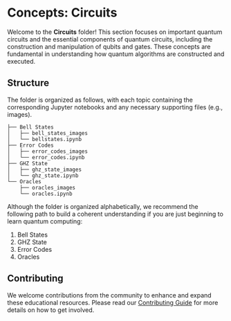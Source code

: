 # Concepts: Circuits

Welcome to the **Circuits** folder! This section focuses on important quantum circuits and the essential components of quantum circuits, including the construction and manipulation of qubits and gates. These concepts are fundamental in understanding how quantum algorithms are constructed and executed.

## Structure

The folder is organized as follows, with each topic containing the corresponding Jupyter notebooks and any necessary supporting files (e.g., images).

```
├── Bell States
│   ├── bell_states_images
│   └── bellstates.ipynb
├── Error Codes
│   ├── error_codes_images
│   └── error_codes.ipynb
├── GHZ State
│   ├── ghz_state_images
│   └── ghz_state.ipynb
└── Oracles
    ├── oracles_images
    └── oracles.ipynb

```

Although the folder is organized alphabetically, we recommend the following path to build a coherent understanding if you are just beginning to learn quantum computing:

1. Bell States
2. GHZ State
3. Error Codes
4. Oracles

## Contributing

We welcome contributions from the community to enhance and expand these educational resources. Please read our [Contributing Guide](https://quantum-education-modules.readthedocs.io/en/latest/user/contribute.html) for more details on how to get involved.
